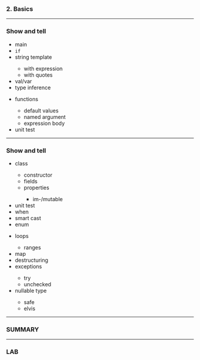 ### 2. Basics
<!-- .slide: class="is-module" -->

---

### Show and tell

<div class="flex">
  <div class="col">	
    <ul>
      <li>main</li>
      <li><code>if</code></li>
      <li>string template</li>
      <ul>
        <li>with expression</li>
        <li>with quotes</li>        
      </ul>    
      <li>val/var</li>
      <li>type inference</li>
    </ul>    
  </div>
  <div class="col">
  	<ul>
      <li>functions</li>
      <ul>
        <li>default values</li>
        <li>named argument</li>        
        <li>expression body</li>        
      </ul>       
      <li>unit test</li>     
    </ul>
  </div>
</div>


---

### Show and tell

<div class="flex">
  <div class="col">	
    <ul>
      <li>class</li>            
      <ul>
        <li>constructor</li>
        <li>fields</li>        
        <li>properties</li>        
        <ul>
            <li>im-/mutable</li>
        </ul>
      </ul>    
      <li>unit test</li>
      <li>when</li>
      <li>smart cast</li>
      <li>enum</li>
    </ul>    
  </div>
  <div class="col">
  	<ul>
      <li>loops</li>
      <ul>
        <li>ranges</li>
      </ul>       
      <li>map</li>     
      <li>destructuring</li>     
      <li>exceptions</li>     
      <ul>
        <li>try</li>
        <li>unchecked</li>
      </ul>
      <li>nullable type</li>    
      <ul>
        <li>safe</li>
        <li>elvis</li>
      </ul>       
    </ul>
  </div>
</div>


---

### SUMMARY

---

### LAB
<!-- .slide: class="is-lab" -->